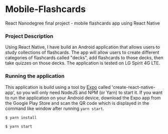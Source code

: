 # Mobile-Flashcards
React Nanodegree final project - mobile flashcards app using React Native



### Project Description

Using React Native, I have build an Android application that allows users to study collections of flashcards. The app will allow users to create different categories of flashcards called "decks", add flashcards to those decks, then take quizzes on those decks. The application is tested on LG Spirit 4G LTE.  

### Running the application

This application is build using a tool by [Expo](https://expo.io/) called 'create-react-native-app', so you will only need NodeJS and NPM (or Yarn) to start it. If you want to run the application on your Android device, download the Expo app from the Google Play Store and scan the QR code which is displayed in the command like window after running `yarn start`.

`$ yarn install`

`$ yarn start`